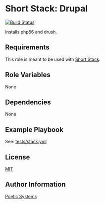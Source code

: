 Short Stack: Drupal
=========
[![Build Status](https://travis-ci.org/poetic/short-stack-drupal.svg)](https://travis-ci.org/poetic/short-stack-drupal)

Installs php56 and drush.

Requirements
------------

This role is meant to be used with [Short Stack](https://github.com/poetic/short-stack).

Role Variables
--------------

None

Dependencies
------------

None

Example Playbook
----------------

See: [tests/stack.yml](tests/stack.yml)

License
-------

[MIT](LICENSE)

Author Information
------------------

[Poetic Systems](http://poeticsystems.com)
